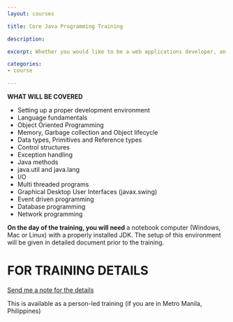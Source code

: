 ```yaml
---
layout: courses

title: Core Java Programming Training

description: 

excerpt: Whether you would like to be a web applications developer, an mobile developer using Android, the first step is to get into grips with Core Java Programming. This training helps you build that skill. 

categories:
- course

---
```



**WHAT WILL BE COVERED**

- Setting up a proper development environment
- Language fundamentals
- Object Oriented Programming
- Memory, Garbage collection and Object lifecycle
- Data types, Primitives and Reference types
- Control structures
- Exception handling
- Java methods
- java.util and java.lang
- I/O
- Multi threaded programs
- Graphical Desktop User Interfaces (javax.swing)
- Event driven programming
- Database programming
- Network programming


**On the day of the training, you will need** a notebook computer (Windows, Mac or Linux) with a properly installed JDK. The setup of this environment will be given in detailed document prior to the training.

# FOR TRAINING DETAILS

<a href="mailto:ted@thelogbox.com" class='button icon .mail'>Send me a note for the details</a>

This is available as a person-led training (if you are in Metro Manila, Philippines)
